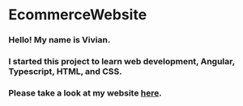 ﻿# EcommerceWebsite
### Hello! My name is Vivian.
### I started this project to learn web development, Angular, Typescript, HTML, and CSS.
### Please take a look at my website [here](https://viviantran210.github.io/EcommerceWebsite/).
